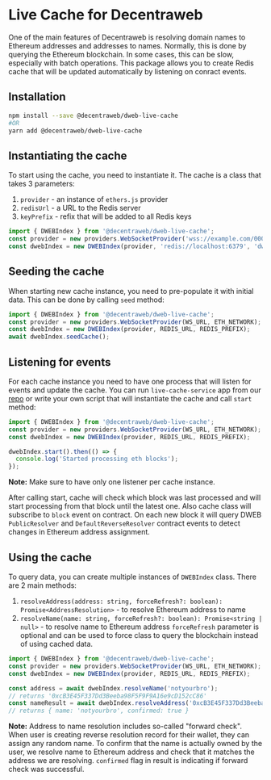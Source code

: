 # Live Cache for Decentraweb
One of the main features of Decentraweb is resolving domain names to Ethereum addresses and addresses to names. 
Normally, this is done by querying the Ethereum blockchain. In some cases, this can be slow, especially with batch operations.
This package allows you to create Redis cache that will be updated automatically by listening on conract events.
## Installation
```bash
npm install --save @decentraweb/dweb-live-cache
#OR
yarn add @decentraweb/dweb-live-cache
```

## Instantiating the cache
To start using the cache, you need to instantiate it. The cache is a class that takes 3 parameters:
1. `provider` - an instance of `ethers.js` provider
2. `redisUrl` - a URL to the Redis server
3. `keyPrefix` - refix that will be added to all Redis keys
```typescript
import { DWEBIndex } from '@decentraweb/dweb-live-cache';
const provider = new providers.WebSocketProvider('wss://example.com/0000000000000000000000000000000', 'mainnet');
const dwebIndex = new DWEBIndex(provider, 'redis://localhost:6379', 'dweb-cache');
```
## Seeding the cache
When starting new cache instance, you need to pre-populate it with initial data. 
This can be done by calling `seed` method:
```typescript
import { DWEBIndex } from '@decentraweb/dweb-live-cache';
const provider = new providers.WebSocketProvider(WS_URL, ETH_NETWORK);
const dwebIndex = new DWEBIndex(provider, REDIS_URL, REDIS_PREFIX);
await dwebIndex.seedCache();
```
## Listening for events
For each cache instance you need to have one process that will listen for events and update the cache. You can run `live-cache-service`
app from our [repo](https://github.com/decentraweb/decentraweb-live-cache) or write your own script that will 
instantiate the cache and call `start` method:
```typescript
import { DWEBIndex } from '@decentraweb/dweb-live-cache';
const provider = new providers.WebSocketProvider(WS_URL, ETH_NETWORK);
const dwebIndex = new DWEBIndex(provider, REDIS_URL, REDIS_PREFIX);

dwebIndex.start().then(() => {
  console.log('Started processing eth blocks');
});
```
**Note:** Make sure to have only one listener per cache instance.

After calling start, cache will check which block was last processed and will start processing from that block until the latest one.
Also cache class will subscribe to `block` event on contract. On each new block it will query DWEB 
`PublicResolver` and `DefaultReverseResolver` contract events to detect changes in Ethereum address assignment.
## Using the cache
To query data, you can create multiple instances of `DWEBIndex` class. There are 2 main methods:
1. `resolveAddress(address: string, forceRefresh?: boolean): Promise<AddressResolution>` - to resolve Ethereum address to name
2. `resolveName(name: string, forceRefresh?: boolean): Promise<string | null>` - to resolve name to Ethereum address
`forceRefresh` parameter is optional and can be used to force class to query the blockchain instead of using cached data.
```typescript
import { DWEBIndex } from '@decentraweb/dweb-live-cache';
const provider = new providers.WebSocketProvider(WS_URL, ETH_NETWORK);
const dwebIndex = new DWEBIndex(provider, REDIS_URL, REDIS_PREFIX);

const address = await dwebIndex.resolveName('notyourbro');
// returns '0xcB3E45F337Dd3Beeba98F5F9F9A16e9cD152cC86'
const nameResult = await dwebIndex.resolveAddress('0xcB3E45F337Dd3Beeba98F5F9F9A16e9cD152cC86');
// returns { name: 'notyourbro', confirmed: true }
```
**Note:** Address to name resolution includes so-called "forward check". When user is creating reverse resolution 
record for their wallet, they can assign any random name. To confirm that the name is actually owned by the user, 
we resolve name to Ethereum address and check that it matches the address we are resolving. `confirmed` flag in result is
indicating if forward check was successful.
